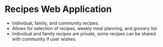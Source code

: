 # Recipes Web Application
- Individual, family, and community recipes.
- Allows for selection of recipes, weekly meal planning, and grocery list.
- Individual and family recipes are private, some recipes can be shared with community if user wishes.
